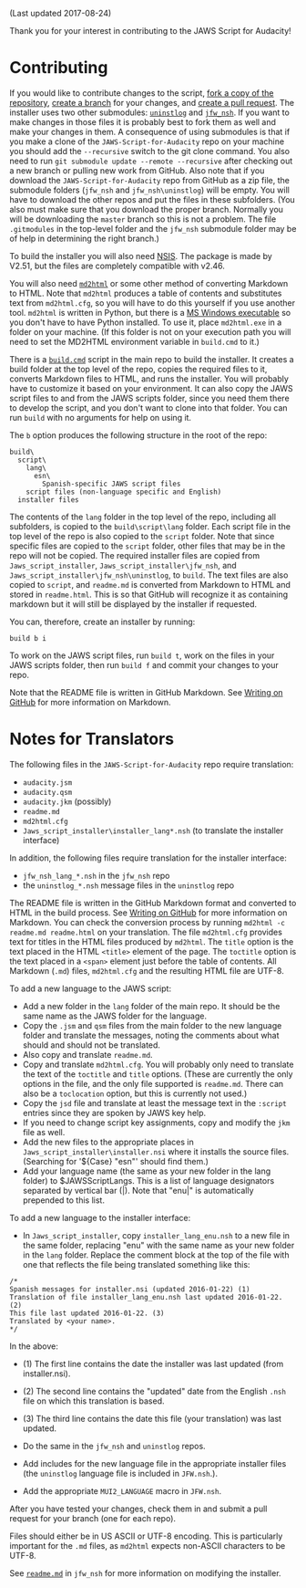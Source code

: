 (Last updated 2017-08-24)

Thank you for your interest in contributing to the JAWS Script for Audacity!

# Contributing
If you would like to contribute changes to the script, [fork a copy of the repository](https://help.github.com/articles/fork-a-repo), [create a branch](https://help.github.com/articles/creating-and-deleting-branches-within-your-repository) for your changes, and [create a pull request](https://help.github.com/articles/creating-a-pull-request).  The installer uses two other submodules: [`uninstlog`](https://github.com/campg2j003/uninstlog) and [`jfw_nsh`](https://github.com/campg2j003/jfw_nsh).  If you want to make changes in those files it is probably best to fork them as well and make your changes in them.  A consequence of using submodules is that if you make a clone of the `JAWS-Script-for-Audacity` repo on your machine you should add the `--recursive` switch to the git clone command.  You also need to run `git submodule update --remote --recursive` after checking out a new branch or pulling new work from GitHub.  Also note that if you download the `JAWS-Script-for-Audacity` repo from GitHub as a zip file, the submodule folders (`jfw_nsh` and `jfw_nsh\uninstlog`) will be empty.  You will have to download the other repos and put the files in these subfolders.  (You also must make sure that you download the proper branch.  Normally you will be downloading the `master` branch so this is not a problem.  The file `.gitmodules` in the top-level folder and the `jfw_nsh` submodule folder may be of help in determining the right branch.)

To build the installer you will also need [NSIS](http://nsis.sf.net).  The package is made by V2.51, but the files are completely compatible with v2.46.

You will also need [`md2html`](https://github.com/campg2j003/md2html) or some other method of converting Markdown to HTML.  Note that `md2html` produces a table of contents and substitutes text from `md2html.cfg`, so you will have to do this yourself if you use another tool.  `md2html` is written in Python, but there is a [MS Windows executable](https://github.com/campg2j003/md2html/releases/download/v1.0.3/md2html.exe) so you don't have to have Python installed.  To use it, place `md2html.exe` in a folder on your machine.  (If this folder is not on your execution path you will need to set the MD2HTML environment variable in `build.cmd` to it.)

There is a [`build.cmd`](build.cmd) script in the main repo to build the installer.  It creates a build folder at the top level of the repo, copies the required files to it, converts Markdown files to HTML, and runs the installer.  You will probably have to customize it based on your environment.  It can also copy the JAWS script files to and from the JAWS scripts folder, since you need them there to develop the script, and you don't want to clone into that folder.  You can run `build` with no arguments for help on using it.

The `b` option produces the following structure in the root of the repo:
```
build\
  script\
    lang\
      esn\
        Spanish-specific JAWS script files
    script files (non-language specific and English)
  installer files
```

The contents of the `lang` folder in the top level of the repo, including all subfolders, is copied to the `build\script\lang` folder.  Each script file in the top level of the repo is also copied to the `script` folder.  Note that since specific files are copied to the `script` folder, other files that may be in the repo will not be copied.  The required installer files are copied from `Jaws_script_installer`, `Jaws_script_installer\jfw_nsh`, and `Jaws_script_installer\jfw_nsh\uninstlog`, to `build`.  The text files are also copied to `script`, and `readme.md` is converted from Markdown to HTML and stored in `readme.html`.  This is so that GitHub will recognize it as containing markdown but it will still be displayed by the installer if requested.

You can, therefore, create an installer by running:

```
build b i
```

To work on the JAWS script files, run `build t`, work on the files in your JAWS scripts folder, then run `build f` and commit your changes to your repo.

Note that the README file is written in GitHub Markdown.  See [Writing on GitHub](https://help.github.com/categories/writing-on-github) for more information on Markdown.

# Notes for Translators
The following files in the `JAWS-Script-for-Audacity` repo require translation:

- `audacity.jsm`
- `audacity.qsm`
- `audacity.jkm` (possibly)
- `readme.md`
- `md2html.cfg`
- `Jaws_script_installer\installer_lang*.nsh` (to translate the installer interface)


In addition, the following files require translation for the installer interface:

- `jfw_nsh_lang_*.nsh` in the `jfw_nsh` repo
- the `uninstlog_*.nsh` message files in the `uninstlog` repo

The README file is written in the GitHub Markdown format and converted to HTML in the build process.  See [Writing on GitHub](https://help.github.com/categories/writing-on-github) for more information on Markdown.  You can check the conversion process by running `md2html -c readme.md readme.html` on your translation.    The file `md2html.cfg` provides text for titles in the HTML files produced by `md2html`.  The `title` option is the text placed in the HTML `<title>` element of the page.  The `toctitle` option is the text placed in a `<span>` element just before the table of contents.  All Markdown (`.md`) files, `md2html.cfg` and the resulting HTML file are UTF-8.

To add a new language to the JAWS script:

- Add a new folder in the `lang` folder of the main repo.  It should be the same name as the JAWS folder for the language.
- Copy the `.jsm` and `qsm` files from the main folder to the new language folder and translate the messages, noting the comments about what should and should not be translated.
- Also copy and translate `readme.md`.
- Copy and translate `md2html.cfg`.  You will probably only need to translate the text of the `toctitle` and `title` options.  (These are currently the only options in the file, and the only file supported is `readme.md`.  There can also be a `toclocation` option, but this is currently not used.)
- Copy the `jsd` file and translate at least the message text in the `:script` entries since they are spoken by JAWS key help.  
- If you need to change script key assignments, copy  and modify the `jkm` file as well.
- Add the new files to the appropriate places in `Jaws_script_installer\installer.nsi` where it installs the source files.  (Searching for '${Case} "esn"' should find them.)
- Add your language name (the same as your new folder in the lang folder) to $JAWSScriptLangs.  This is a list of language designators separated by vertical bar (|).  Note that "enu|" is automatically prepended to this list.

To add a new language to the installer interface:

- In `Jaws_script_installer`, copy `installer_lang_enu.nsh` to a new file in the same folder, replacing "enu" with the same name as your new folder in the `lang` folder.  Replace the comment block at the top of the file with one that reflects the file being translated something like this:

```
/*  
Spanish messages for installer.nsi (updated 2016-01-22) (1)  
Translation of file installer_lang_enu.nsh last updated 2016-01-22. (2)  
This file last updated 2016-01-22. (3)  
Translated by <your name>.  
*/
```


In the above:

- (1) The first line contains the date the installer was last updated (from installer.nsi).
- (2) The second line contains the "updated" date from the English `.nsh` file on which this translation is based.
- (3) The third line contains the date this file (your translation) was last updated.



- Do the same in the `jfw_nsh` and `uninstlog` repos.
- Add includes for the new language file in the appropriate installer files (the `uninstlog` language file is included in `JFW.nsh`.).
- Add  the appropriate `MUI2_LANGUAGE` macro in `JFW.nsh`.


After you have tested your changes, check them in and submit a pull request for your branch (one for each repo).


Files should either be in US ASCII or UTF-8 encoding.  This is particularly important for the `.md` files, as `md2html` expects non-ASCII characters to be UTF-8.

See [`readme.md`](https://github.com/campg2j003/jfw_nsh/blob/master/readme.md) in `jfw_nsh` for more information on modifying the installer.
